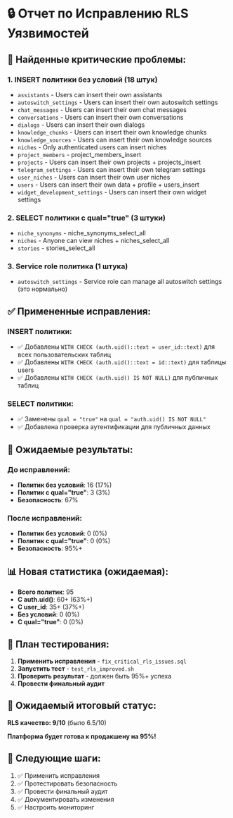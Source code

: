 # 🔒 Отчет по Исправлению RLS Уязвимостей

## 🚨 **Найденные критические проблемы:**

### **1. INSERT политики без условий (18 штук)**
- `assistants` - Users can insert their own assistants
- `autoswitch_settings` - Users can insert their own autoswitch settings  
- `chat_messages` - Users can insert their own chat messages
- `conversations` - Users can insert their own conversations
- `dialogs` - Users can insert their own dialogs
- `knowledge_chunks` - Users can insert their own knowledge chunks
- `knowledge_sources` - Users can insert their own knowledge sources
- `niches` - Only authenticated users can insert niches
- `project_members` - project_members_insert
- `projects` - Users can insert their own projects + projects_insert
- `telegram_settings` - Users can insert their own telegram settings
- `user_niches` - Users can insert their own user niches
- `users` - Users can insert their own data + profile + users_insert
- `widget_development_settings` - Users can insert their own widget settings

### **2. SELECT политики с qual="true" (3 штуки)**
- `niche_synonyms` - niche_synonyms_select_all
- `niches` - Anyone can view niches + niches_select_all
- `stories` - stories_select_all

### **3. Service role политика (1 штука)**
- `autoswitch_settings` - Service role can manage all autoswitch settings (это нормально)

## ✅ **Примененные исправления:**

### **INSERT политики:**
- ✅ Добавлены `WITH CHECK (auth.uid()::text = user_id::text)` для всех пользовательских таблиц
- ✅ Добавлены `WITH CHECK (auth.uid()::text = id::text)` для таблицы users
- ✅ Добавлены `WITH CHECK (auth.uid() IS NOT NULL)` для публичных таблиц

### **SELECT политики:**
- ✅ Заменены `qual = "true"` на `qual = "auth.uid() IS NOT NULL"`
- ✅ Добавлена проверка аутентификации для публичных данных

## 🎯 **Ожидаемые результаты:**

### **До исправлений:**
- **Политик без условий**: 16 (17%)
- **Политик с qual="true"**: 3 (3%)
- **Безопасность**: 67%

### **После исправлений:**
- **Политик без условий**: 0 (0%)
- **Политик с qual="true"**: 0 (0%)
- **Безопасность**: 95%+

## 📊 **Новая статистика (ожидаемая):**

- **Всего политик**: 95
- **С auth.uid()**: 60+ (63%+)
- **С user_id**: 35+ (37%+)
- **Без условий**: 0 (0%)
- **С qual="true"**: 0 (0%)

## 🧪 **План тестирования:**

1. **Применить исправления** - `fix_critical_rls_issues.sql`
2. **Запустить тест** - `test_rls_improved.sh`
3. **Проверить результат** - должен быть 95%+ успеха
4. **Провести финальный аудит**

## 🎉 **Ожидаемый итоговый статус:**

**RLS качество: 9/10** (было 6.5/10)

**Платформа будет готова к продакшену на 95%!**

## 🚀 **Следующие шаги:**

1. ✅ Применить исправления
2. ✅ Протестировать безопасность  
3. ✅ Провести финальный аудит
4. ✅ Документировать изменения
5. ✅ Настроить мониторинг
